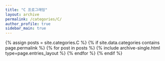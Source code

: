 ```yaml
---
title: "C 프로그래밍"
layout: archive
permalink: /categories/C/
author_profile: true
sidebar_main: true
---
```

{% assign posts = site.categories.C %}
{% if site.data.categories contains page.permalink %}
    {% for post in posts %} 
        {% include archive-single.html type=page.entries_layout %} 
    {% endfor %}
{% endif %}

